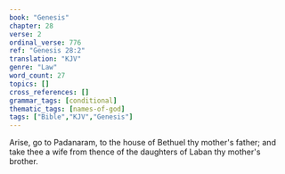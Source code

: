 ```yaml
---
book: "Genesis"
chapter: 28
verse: 2
ordinal_verse: 776
ref: "Genesis 28:2"
translation: "KJV"
genre: "Law"
word_count: 27
topics: []
cross_references: []
grammar_tags: [conditional]
thematic_tags: [names-of-god]
tags: ["Bible","KJV","Genesis"]
---
```

Arise, go to Padanaram, to the house of Bethuel thy mother's father; and take thee a wife from thence of the daughters of Laban thy mother's brother.
